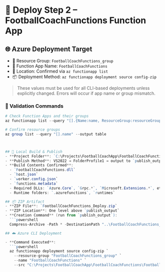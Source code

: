 # 🧠 Deploy Step 2 – FootballCoachFunctions Function App

## 🌐 Azure Deployment Target

- 🧭 Resource Group: `FootballCoachFunctions_group`
- 🚀 Function App Name: `FootballCoachFunctions`
- 📍 Location: Confirmed via `az functionapp list`
- 📦 Deployment Method: `az functionapp deployment source config-zip`

> These values must be used for all CLI-based deployments unless explicitly changed. Errors will occur if app name or group mismatch.

### 🔧 Validation Commands

```powershell
# Check Function Apps and their groups
az functionapp list --query "[].{Name:name, ResourceGroup:resourceGroup}" --output table

# Confirm resource groups
az group list --query "[].name" --output table



## 📁 Local Build & Publish
- **Project Folder**: `C:\Projects\FootballCoachApp\FootballCoachFunctions\`
- **Publish Method**: VS2022 → FolderProfile1 → output to `publish_output`
- **Build Contents Confirmed**:
  - `FootballCoachFunctions.dll`
  - `host.json`
  - `worker.config.json`
  - `functions.metadata`
  - Required DLLs: `Azure.Core`, `Grpc.*`, `Microsoft.Extensions.*`, etc.
  - Runtime folders: `.azurefunctions`, `runtimes`

## 📦 ZIP Artifact
- **ZIP File**: `FootballCoachFunctions_Deploy.zip`
- **ZIP Location**: One level above `publish_output`
- **Creation Command** (run from `publish_output`):
  ```powershell
  Compress-Archive -Path * -DestinationPath "..\FootballCoachFunctions_Deploy.zip" -Force

## ☁️ Azure CLI Deployment

- **Command Executed**:
  ```powershell
  az functionapp deployment source config-zip `
    --resource-group "FootballCoachFunctions_group" `
    --name "FootballCoachFunctions" `
    --src "C:\Projects\FootballCoachApp\FootballCoachFunctions\FootballCoachFunctions_Deploy.zip"
